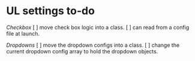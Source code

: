 # UL settings to-do
*Checkbox*
[ ] move check box logic into a class. 
[ ] can read from a config file at launch. 

*Dropdowns*
[ ] move the dropdown configs into a class. 
[ ] change the current dropdown config array to hold the dropdown objects. 
